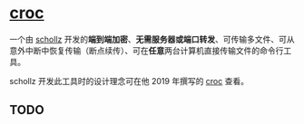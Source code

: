 # [croc](https://github.com/schollz/croc)

一个由 [schollz](https://github.com/schollz) 开发的**端到端加密**、**无需服务器或端口转发**、可传输多文件、可从意外中断中恢复传输（断点续传）、可在**任意**两台计算机直接传输文件的命令行工具。

schollz 开发此工具时的设计理念可在他 2019 年撰写的 [croc](https://schollz.com/blog/croc6/) 查看。

## TODO
